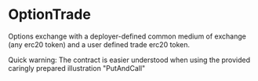 # OptionTrade
Options exchange with a deployer-defined common medium of exchange (any erc20 token) and a user defined trade erc20 token.    

Quick warning: The contract is easier understood when using the provided caringly prepared illustration "PutAndCall"
